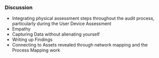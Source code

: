 ### Discussion

 * Integrating physical assessment steps throughout the audit process, particularly during the User Device Assessment
 * Empathy
 * Capturing Data without alienating yourself
 * Writing up Findings
 * Connecting to Assets revealed through network mapping and the Process Mapping work
